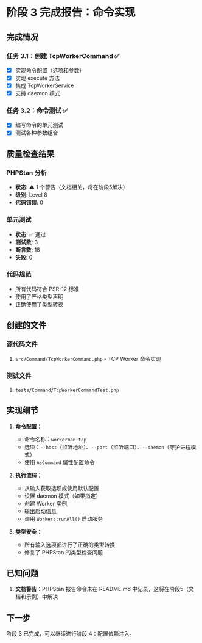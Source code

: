 # 阶段 3 完成报告：命令实现

## 完成情况

### 任务 3.1：创建 TcpWorkerCommand ✅
- [x] 实现命令配置（选项和参数）
- [x] 实现 execute 方法
- [x] 集成 TcpWorkerService
- [x] 支持 daemon 模式

### 任务 3.2：命令测试 ✅
- [x] 编写命令的单元测试
- [x] 测试各种参数组合

## 质量检查结果

### PHPStan 分析
- **状态**: ⚠️ 1 个警告（文档相关，将在阶段5解决）
- **级别**: Level 8
- **代码错误**: 0

### 单元测试
- **状态**: ✅ 通过
- **测试数**: 3
- **断言数**: 18
- **失败**: 0

### 代码规范
- 所有代码符合 PSR-12 标准
- 使用了严格类型声明
- 正确使用了类型转换

## 创建的文件

### 源代码文件
1. `src/Command/TcpWorkerCommand.php` - TCP Worker 命令实现

### 测试文件
1. `tests/Command/TcpWorkerCommandTest.php`

## 实现细节

1. **命令配置**：
   - 命令名称：`workerman:tcp`
   - 选项：`--host`（监听地址）、`--port`（监听端口）、`--daemon`（守护进程模式）
   - 使用 `AsCommand` 属性配置命令

2. **执行流程**：
   - 从输入获取选项或使用默认配置
   - 设置 daemon 模式（如果指定）
   - 创建 Worker 实例
   - 输出启动信息
   - 调用 `Worker::runAll()` 启动服务

3. **类型安全**：
   - 所有输入选项都进行了正确的类型转换
   - 修复了 PHPStan 的类型检查问题

## 已知问题

1. **文档警告**：PHPStan 报告命令未在 README.md 中记录，这将在阶段5（文档和示例）中解决

## 下一步

阶段 3 已完成，可以继续进行阶段 4：配置依赖注入。